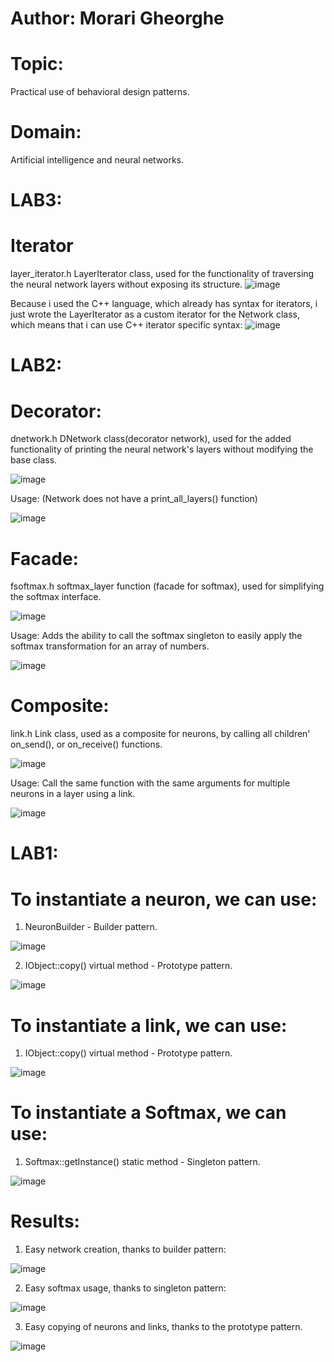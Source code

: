 # Author: Morari Gheorghe
# Topic:
Practical use of behavioral design patterns.
# Domain:
Artificial intelligence and neural networks.

# LAB3:
# Iterator
layer_iterator.h LayerIterator class, used for the functionality of traversing the neural network layers without exposing its structure.
![image](https://user-images.githubusercontent.com/53918731/145062058-e08d04b8-0173-4a67-a1f9-d864acddf195.png)

Because i used the C++ language, which already has syntax for iterators, i just wrote the LayerIterator as a custom iterator for the Network class, which means that i can use C++ iterator specific syntax:
![image](https://user-images.githubusercontent.com/53918731/145062102-fc2e6855-280c-4fd7-850a-4e26c5dcabbf.png)


# LAB2:
# Decorator:
dnetwork.h DNetwork class(decorator network), used for the added functionality of printing the neural network's layers without modifying the base class.

![image](https://user-images.githubusercontent.com/53918731/141479912-a15ee844-9ba7-467d-8cab-449c4b60cf3e.png)

Usage: (Network does not have a print_all_layers() function)

![image](https://user-images.githubusercontent.com/53918731/141479984-55470081-0084-4a6d-9551-80f5800708ee.png)

# Facade:
fsoftmax.h softmax_layer function (facade for softmax), used for simplifying the softmax interface.

![image](https://user-images.githubusercontent.com/53918731/141480489-f294bd90-e88c-4b44-915a-bbaebc8fe677.png)

Usage: Adds the ability to call the softmax singleton to easily apply the softmax transformation for an array of numbers.

![image](https://user-images.githubusercontent.com/53918731/141480567-5a2213d3-32e2-438f-82bb-bbe49235d2d7.png)

# Composite:
link.h Link class, used as a composite for neurons, by calling all children' on_send(), or on_receive() functions.

![image](https://user-images.githubusercontent.com/53918731/141480872-3994f3bc-e5e6-492b-9a47-b38cf146a569.png)

Usage: Call the same function with the same arguments for multiple neurons in a layer using a link.

![image](https://user-images.githubusercontent.com/53918731/141481122-e00b714f-89e4-446c-9b1b-1c2cd34933f7.png)


# LAB1:
# To instantiate a neuron, we can use:

1. NeuronBuilder - Builder pattern.

![image](https://user-images.githubusercontent.com/53918731/135215516-b6969088-3970-4d41-82e1-dafc8f01f079.png)
 
2. IObject::copy() virtual method - Prototype pattern.

![image](https://user-images.githubusercontent.com/53918731/135215448-15eaff36-116c-4e03-9f1e-cf6f86437157.png)


# To instantiate a link, we can use:

1. IObject::copy() virtual method - Prototype pattern.

![image](https://user-images.githubusercontent.com/53918731/135215302-45fb322a-3ecb-4af1-9a9e-8ca4d135645a.png)


# To instantiate a Softmax, we can use:

1. Softmax::getInstance() static method - Singleton pattern.

![image](https://user-images.githubusercontent.com/53918731/135215621-95347232-6fe0-4899-a199-f916bae7bb85.png)

# Results:
1. Easy network creation, thanks to builder pattern:

![image](https://user-images.githubusercontent.com/53918731/135218307-8553f27d-3242-405b-8b5f-656d6b18c799.png)

2. Easy softmax usage, thanks to singleton pattern:

![image](https://user-images.githubusercontent.com/53918731/135218369-9b5733a2-6504-4dfa-a94a-70017fb7e974.png)

3. Easy copying of neurons and links, thanks to the prototype pattern.

![image](https://user-images.githubusercontent.com/53918731/135220009-3c8316ed-2471-43a6-80c7-18380c6cacaf.png)





















